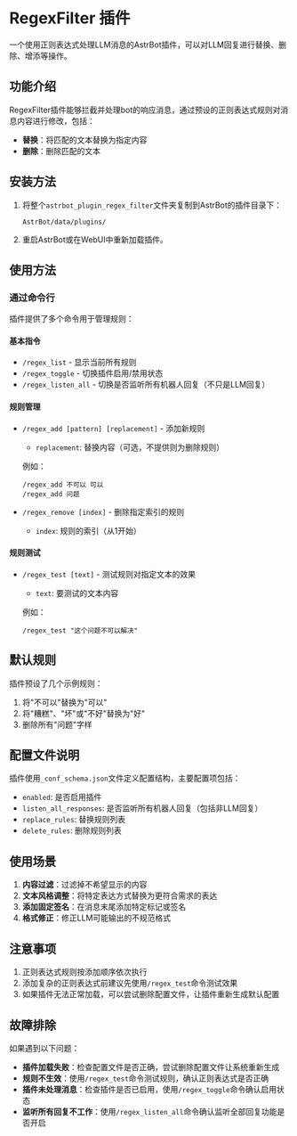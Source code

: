 # RegexFilter 插件

一个使用正则表达式处理LLM消息的AstrBot插件，可以对LLM回复进行替换、删除、增添等操作。

## 功能介绍

RegexFilter插件能够拦截并处理bot的响应消息，通过预设的正则表达式规则对消息内容进行修改，包括：

- **替换**：将匹配的文本替换为指定内容
- **删除**：删除匹配的文本


## 安装方法

1. 将整个`astrbot_plugin_regex_filter`文件夹复制到AstrBot的插件目录下：
   ```
   AstrBot/data/plugins/
   ```

2. 重启AstrBot或在WebUI中重新加载插件。

## 使用方法

### 通过命令行

插件提供了多个命令用于管理规则：

#### 基本指令

- `/regex_list` - 显示当前所有规则
- `/regex_toggle` - 切换插件启用/禁用状态
- `/regex_listen_all` - 切换是否监听所有机器人回复（不只是LLM回复）

#### 规则管理

- `/regex_add [pattern] [replacement]` - 添加新规则
  - `replacement`: 替换内容（可选，不提供则为删除规则）
  
  例如：
  ```
  /regex_add 不可以 可以
  /regex_add 问题
  ```

- `/regex_remove [index]` - 删除指定索引的规则
  - `index`: 规则的索引（从1开始）

#### 规则测试

- `/regex_test [text]` - 测试规则对指定文本的效果
  - `text`: 要测试的文本内容

  例如：
  ```
  /regex_test "这个问题不可以解决"
  ```

## 默认规则

插件预设了几个示例规则：

1. 将"不可以"替换为"可以"
2. 将"糟糕"、"坏"或"不好"替换为"好"
3. 删除所有"问题"字样

## 配置文件说明

插件使用`_conf_schema.json`文件定义配置结构，主要配置项包括：

- `enabled`: 是否启用插件
- `listen_all_responses`: 是否监听所有机器人回复（包括非LLM回复）
- `replace_rules`: 替换规则列表
- `delete_rules`: 删除规则列表

## 使用场景

1. **内容过滤**：过滤掉不希望显示的内容
2. **文本风格调整**：将特定表达方式替换为更符合需求的表达
3. **添加固定签名**：在消息末尾添加特定标记或签名
4. **格式修正**：修正LLM可能输出的不规范格式

## 注意事项

1. 正则表达式规则按添加顺序依次执行
2. 添加复杂的正则表达式前建议先使用`/regex_test`命令测试效果
3. 如果插件无法正常加载，可以尝试删除配置文件，让插件重新生成默认配置


## 故障排除

如果遇到以下问题：

- **插件加载失败**：检查配置文件是否正确，尝试删除配置文件让系统重新生成
- **规则不生效**：使用`/regex_test`命令测试规则，确认正则表达式是否正确
- **插件未处理消息**：检查插件是否已启用，使用`/regex_toggle`命令确认启用状态
- **监听所有回复不工作**：使用`/regex_listen_all`命令确认监听全部回复功能是否开启
